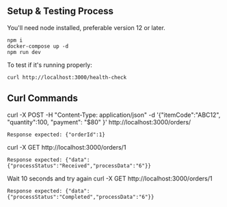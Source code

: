 ## Setup & Testing Process

You'll need node installed, preferable version 12 or later.

```
npm i
docker-compose up -d
npm run dev
```
To test if it's running properly:
```
curl http://localhost:3000/health-check
```
## Curl Commands
curl -X POST -H "Content-Type: application/json" -d '{"itemCode":"ABC12", "quantity":100, "payment": "$80" }'  http://localhost:3000/orders/

```
Response expected: {"orderId":1}
```

curl -X GET http://localhost:3000/orders/1

```
Response expected: {"data":{"processStatus":"Received","processData":"6"}}
```

Wait 10 seconds and try again curl -X GET http://localhost:3000/orders/1

```
Response expected: {"data":{"processStatus":"Completed","processData":"6"}}
```